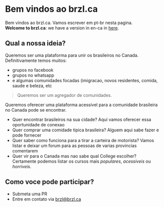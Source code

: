 # Bem vindos ao brzl.ca
Bem vindos ao brzl.ca. Vamos escrever em pt-br nesta pagina.  
**Welcome to brzl.ca**: we have a version in en-ca in [here](readme-en-ca.md).

## Qual a nossa ideia?

Queremos ser uma plataforma para unir os brasileiros no Canada. Definitivamente temos muitos:
- grupos no facebook
- grupos no whatsapp
- e algumas comunidades focadas (imigracao, novos residentes, comida, saude e beleza, etc

> Queremos ser um agregador de comunidades. 

Queremos oferecer uma plataforma acessivel para a comunidade brasileira no Canada pode se encontrar.
- Quer encontrar brasileiros na sua cidade? Aqui vamos oferecer essa oportunidade de conexao
- Quer comprar uma comidade tipica brasileira? Alguem aqui sabe fazer e pode fornecer
- Quer saber como funciona para a tirar a carteira de motorista? Vamos listar e deixar um forum para as pessoas de varias provincias comentarem
- Quer vir para o Canada mas nao sabe qual College escolher? Certamente podemos listar os cursos mais *populares*, *acessiveis* ou *horriveis*.

## Como voce pode participar?
- Submeta uma PR
- Entre em contato via brzl@brzl.ca

